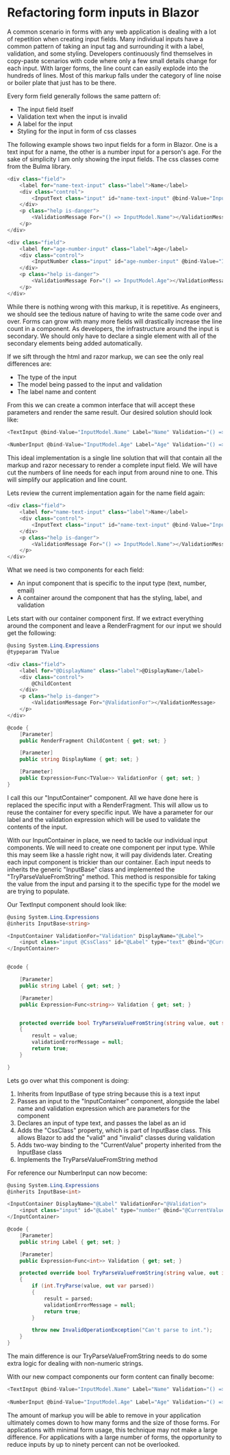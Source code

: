 # Refactoring form inputs in Blazor

A common scenario in forms with any web application is dealing with a lot of repetition when creating input fields. Many individual inputs have a common pattern of taking an input tag and surrounding it with a label, validation, and some styling. Developers continuously find themselves in copy-paste scenarios with code where only a few small details change for each input. With larger forms, the line count can easily explode into the hundreds of lines. Most of this markup falls under the category of line noise or boiler plate that just has to be there.

Every form field generally follows the same pattern of:

- The input field itself
- Validation text when the input is invalid
- A label for the input
- Styling for the input in form of css classes

The following example shows two input fields for a form in Blazor. One is a text input for a name, the other is a number input for a person's age. For the sake of simplicity I am only showing the input fields. The css classes come from the Bulma library.

```csharp
<div class="field">
    <label for="name-text-input" class="label">Name</label>
    <div class="control">
        <InputText class="input" id="name-text-input" @bind-Value="InputModel.Name"></InputText>
    </div>
    <p class="help is-danger">
        <ValidationMessage For="() => InputModel.Name"></ValidationMessage>
    </p>
</div>

<div class="field">
    <label for="age-number-input" class="label">Age</label>
    <div class="control">
        <InputNumber class="input" id="age-number-input" @bind-Value="InputModel.Age"></InputNumber>
    </div>
    <p class="help is-danger">
        <ValidationMessage For="() => InputModel.Age"></ValidationMessage>
    </p>
</div>
```

While there is nothing wrong with this markup, it is repetitive. As engineers, we should see the tedious nature of having to write the same code over and over. Forms can grow with many more fields will drastically increase the line count in a component. As developers, the infrastructure around the input is secondary. We should only have to declare a single element with all of the secondary elements being added automatically.

If we sift through the html and razor markup, we can see the only real differences are:

- The type of the input
- The model being passed to the input and validation
- The label name and content

From this we can create a common interface that will accept these parameters and render the same result. Our desired solution should look like:

```csharp
<TextInput @bind-Value="InputModel.Name" Label="Name" Validation="() => InputModel.Name" />
    
<NumberInput @bind-Value="InputModel.Age" Label="Age" Validation="() => InputModel.Age" />
```

This ideal implementation is a single line solution that will that contain all the markup and razor necessary to render a complete input field. We will have cut the numbers of line needs for each input from around nine to one. This will simplify our application and line count.

Lets review the current implementation again for the name field again:

```csharp
<div class="field">
    <label for="name-text-input" class="label">Name</label>
    <div class="control">
        <InputText class="input" id="name-text-input" @bind-Value="InputModel.Name"></InputText>
    </div>
    <p class="help is-danger">
        <ValidationMessage For="() => InputModel.Name"></ValidationMessage>
    </p>
</div>
```

What we need is two components for each field:

- An input component that is specific to the input type (text, number, email)
- A container around the component that has the styling, label, and validation

Lets start with our container component first. If we extract everything around the component and leave a RenderFragment for our input we should get the following:

```csharp
@using System.Linq.Expressions
@typeparam TValue

<div class="field">
    <label for="@DisplayName" class="label">@DisplayName</label>
    <div class="control">
        @ChildContent
    </div>
    <p class="help is-danger">
        <ValidationMessage For="@ValidationFor"></ValidationMessage>
    </p>
</div>

@code {
    [Parameter]
    public RenderFragment ChildContent { get; set; }

    [Parameter]
    public string DisplayName { get; set; }

    [Parameter]
    public Expression<Func<TValue>> ValidationFor { get; set; }
}
```

I call this our "InputContainer" component. All we have done here is replaced the specific input with a RenderFragment. This will allow us to reuse the container for every specific input. We have a parameter for our label and the validation expression which will be used to validate the contents of the input.

With our InputContainer in place, we need to tackle our individual input components. We will need to create one component per input type. While this may seem like a hassle right now, it will pay dividends later. Creating each input component is trickier than our container. Each input needs to inherits the generic "InputBase" class and implemented the "TryParseValueFromString" method. This method is responsible for taking the value from the input and parsing it to the specific type for the model we are trying to populate.

Our TextInput component should look like:

```csharp
@using System.Linq.Expressions
@inherits InputBase<string>

<InputContainer ValidationFor="Validation" DisplayName="@Label">
    <input class="input @CssClass" id="@Label" type="text" @bind="@CurrentValue" />
</InputContainer>


@code {

    [Parameter]
    public string Label { get; set; }

    [Parameter]
    public Expression<Func<string>> Validation { get; set; }


    protected override bool TryParseValueFromString(string value, out string result, out string validationErrorMessage)
    {
        result = value;
        validationErrorMessage = null;
        return true;
    }

}
```

Lets go over what this component is doing:

1) Inherits from InputBase of type string because this is a text input
2) Passes an input to the "InputContainer" component, alongside the label name and validation expression which are parameters for the component
3) Declares an input of type text, and passes the label as an id
4) Adds the "CssClass" property, which is part of InputBase class. This allows Blazor to add the "valid" and "invalid" classes during validation
5) Adds two-way binding to the "CurrentValue" property inherited from the InputBase class
6) Implements the TryParseValueFromString method

For reference our NumberInput can now become:

```csharp
@using System.Linq.Expressions
@inherits InputBase<int>

<InputContainer DisplayName="@Label" ValidationFor="@Validation">
    <input class="input" id="@Label" type="number" @bind="@CurrentValue" />
</InputContainer>

@code {
    [Parameter]
    public string Label { get; set; }

    [Parameter]
    public Expression<Func<int>> Validation { get; set; }

    protected override bool TryParseValueFromString(string value, out int result, out string validationErrorMessage)
    {
        if (int.TryParse(value, out var parsed))
        {
            result = parsed;
            validationErrorMessage = null;
            return true;
        }

        throw new InvalidOperationException("Can't parse to int.");
    }
}

```

The main difference is our TryParseValueFromString needs to do some extra logic for dealing with non-numeric strings.

With our new compact components our form content can finally become:

```csharp
<TextInput @bind-Value="InputModel.Name" Label="Name" Validation="() => InputModel.Name" />
    
<NumberInput @bind-Value="InputModel.Age" Label="Age" Validation="() => InputModel.Age" />
```

The amount of markup you will be able to remove in your application ultimately comes down to how many forms and the size of those forms. For applications with minimal form usage, this technique may not make a large difference. For applications with a large number of forms, the opportunity to reduce inputs by up to ninety percent can not be overlooked.
